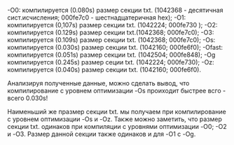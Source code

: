 -O0: компилируется (0.080s) размер секции txt. (1042368 - десятичная сист.исчисления; 000fe7c0 - шестнадцатеричная hex); -O1: компилируется (0,107s) размер секции txt. (1042224; 000fe730 ); -O2: компилируется (0.129s) размер секции txt.(1042368; 000fe7c0); -O3: компилируется (0.109s) размер секции txt. (1042368; 000fe7c0); -Os: компилируется (0.030s) размер секции txt. (1042160; 000fe6f0); -Ofast: компилируется (0.051s) размер секции txt. (1042504; 000fe848); -Og компилируется (0.245s) размер сеции txt. (1042224; 000fe730); -Oz: компилируется (0.040s) размер секции txt. (1042160; 000fe6f0).

Анализируя полученные данные, можно сделать вывод, что компилирование с уровнем оптимизации -Os проиходит быстрее всго - всего 0.030s!

Наименьший же празмер секции txt. мы получаем при компилирование с уровнем оптимизации -Os и -Oz. Также можно заметить, что размер секции txt. одинаков при компиляции с уровнями оптимизации -O0; -O2 и -O3. Размер данной секции также одинаков и для -O1 с -Og.